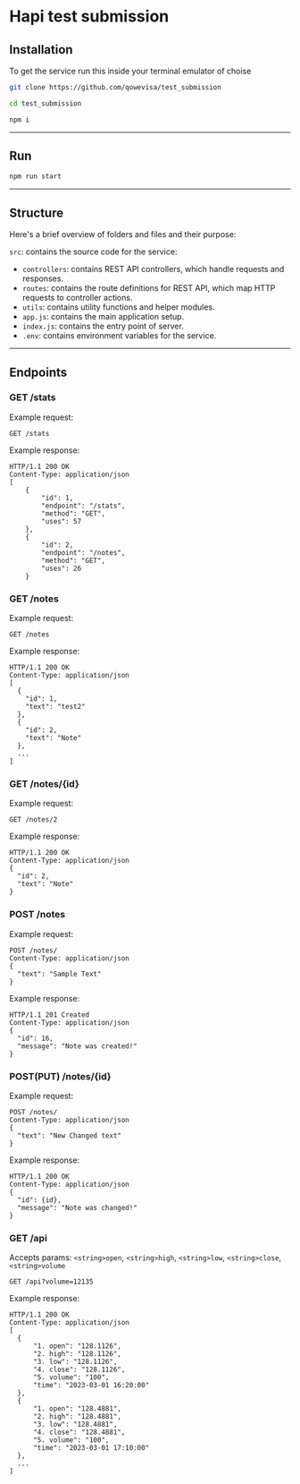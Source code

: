 # Hapi test submission

## Installation
To get the service run this inside your terminal emulator of choise

```bash
git clone https://github.com/qowevisa/test_submission
```
```bash
cd test_submission
```
```bash
npm i
```

---

## Run

```bash
npm run start
```

---

## Structure

Here's a brief overview of folders and files and their purpose:

`src`: contains the source code for the service:
- `controllers`: contains REST API controllers, which handle requests and responses.
- `routes`: contains the route definitions for REST API, which map HTTP requests to controller actions.
- `utils`: contains utility functions and helper modules.
- `app.js`: contains the main application setup.
- `index.js`: contains the entry point of server.
- `.env`: contains environment variables for the service.

---

## Endpoints

### GET /stats

Example request:

```
GET /stats
```

Example response:

```
HTTP/1.1 200 OK
Content-Type: application/json
[
    {
        "id": 1,
        "endpoint": "/stats",
        "method": "GET",
        "uses": 57
    },
    {
        "id": 2,
        "endpoint": "/notes",
        "method": "GET",
        "uses": 26
    }
```

### GET /notes

Example request:

```
GET /notes
```

Example response:

```
HTTP/1.1 200 OK
Content-Type: application/json
[
  {
    "id": 1,
    "text": "test2"
  },
  {
    "id": 2,
    "text": "Note"
  },
  ...
]
```

### GET /notes/{id}

Example request:

```
GET /notes/2
```

Example response:

```
HTTP/1.1 200 OK
Content-Type: application/json
{
  "id": 2,
  "text": "Note"
}
```

### POST /notes

Example request:

```
POST /notes/
Content-Type: application/json
{
  "text": "Sample Text"
}
```

Example response:

```
HTTP/1.1 201 Created
Content-Type: application/json
{
  "id": 16,
  "message": "Note was created!"
}
```

### POST(PUT) /notes/{id}

Example request:

```
POST /notes/
Content-Type: application/json
{
  "text": "New Changed text"
}
```

Example response:

```
HTTP/1.1 200 OK
Content-Type: application/json
{
  "id": {id},
  "message": "Note was changed!"
}
```

### GET /api

Accepts params: `<string>open`, `<string>high`, `<string>low`, `<string>close`, `<string>volume`

```
GET /api?volume=12135
```

Example response:

```
HTTP/1.1 200 OK
Content-Type: application/json
[
  {
      "1. open": "128.1126",
      "2. high": "128.1126",
      "3. low": "128.1126",
      "4. close": "128.1126",
      "5. volume": "100",
      "time": "2023-03-01 16:20:00"
  },
  {
      "1. open": "128.4881",
      "2. high": "128.4881",
      "3. low": "128.4881",
      "4. close": "128.4881",
      "5. volume": "100",
      "time": "2023-03-01 17:10:00"
  },
  ...
]
```